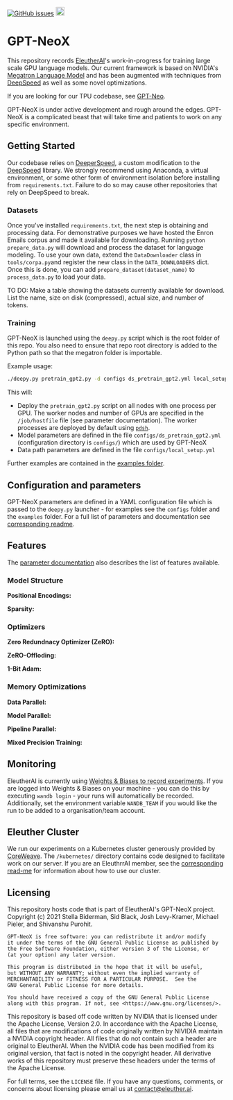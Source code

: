 [![GitHub issues](https://img.shields.io/github/issues/EleutherAI/gpt-neox)](https://github.com/EleutherAI/gpt-neox/issues)
[<img src="https://raw.githubusercontent.com/wandb/assets/main/wandb-github-badge-28.svg" alt="Weights & Biases monitoring" height=20>](https://wandb.ai/eleutherai/neox)

# GPT-NeoX

This repository records [EleutherAI](www.eleuther.ai)'s work-in-progress for training large scale GPU language models. Our current framework is based on NVIDIA's [Megatron Language Model](https://github.com/NVIDIA/Megatron-LM) and has been augmented with techniques from [DeepSpeed](https://www.deepspeed.ai) as well as some novel optimizations. 

If you are looking for our TPU codebase, see [GPT-Neo](https://github.com/EleutherAI/gpt-neo).

GPT-NeoX is under active development and rough around the edges. GPT-NeoX is a complicated beast that will take time and patients to work on any specific environment.

## Getting Started

Our codebase relies on [DeeperSpeed](https://github.com/EleutherAI/DeeperSpeed), a custom modification to the [DeepSpeed](https://github.com/microsoft/DeepSpeed) library. We strongly recommend using Anaconda, a virtual environment, or some other form of environment isolation before installing from `requirements.txt`. Failure to do so may cause other repositories that rely on DeepSpeed to break.


### Datasets

Once you've installed `requirements.txt`, the next step is obtaining and processing data. For demonstrative purposes we have hosted the Enron Emails corpus and made it available for downloading. Running `python prepare_data.py` will download and process the dataset for language modeling. To use your own data, extend the `DataDownloader` class in `tools/corpa.py`and register the new class in the `DATA_DOWNLOADERS` dict. Once this is done, you can add `prepare_dataset(dataset_name)` to `process_data.py` to load your data.

TO DO: Make a table showing the datasets currently available for download. List the name, size on disk (compressed), actual size, and number of tokens.

### Training

GPT-NeoX is launched using the `deepy.py` script which is the root folder of this repo. You also need to ensure that repo root directory is added to the Python path so that the megatron folder is importable.

Example usage:

```bash
./deepy.py pretrain_gpt2.py -d configs ds_pretrain_gpt2.yml local_setup.yml
```

This will:
* Deploy the `pretrain_gpt2.py` script on all nodes with one process per GPU. The worker nodes and number of GPUs are specified in the `/job/hostfile` file (see parameter documentation). The worker processes are deployed by default using [`pdsh`](https://linux.die.net/man/1/pdsh).
* Model parameters are defined in the file `configs/ds_pretrain_gpt2.yml` (configuration directory is `configs/`) which are used by GPT-NeoX
* Data path parameters are defined in the file `configs/local_setup.yml`

Further examples are contained in the [examples folder](examples).

## Configuration and parameters

GPT-NeoX parameters are defined in a YAML configuration file which is passed to the `deepy.py` launcher - for examples see the `configs` folder and the `examples` folder. For a full list of parameters and documentation see [corresponding readme](configs).

## Features

The [parameter documentation](configs) also describes the list of features available.

### Model Structure

**Positional Encodings:**

**Sparsity:**

### Optimizers

**Zero Redundnacy Optimizer (ZeRO):**

**ZeRO-Offloding:**

**1-Bit Adam:**

### Memory Optimizations

**Data Parallel:**

**Model Parallel:**

**Pipeline Parallel:**

**Mixed Precision Training:**

## Monitoring

EleutherAI is currently using [Weights & Biases to record experiments](https://wandb.ai/eleutherai/neox). If you are logged into Weights & Biases on your machine - you can do this by executing `wandb login` - your runs will automatically be recorded. Additionally, set the environment variable `WANDB_TEAM` if you would like the run to be added to a organisation/team account.

## Eleuther Cluster

We run our experiments on a Kubernetes cluster generously provided by [CoreWeave](https://coreweave.com/). The `/kubernetes/` directory contains code designed to facilitate work on our server. If you are an EleuthrrAI member, see the [corresponding read-me](kubernetes/README.md) for information about how to use our cluster.

## Licensing

This repository hosts code that is part of EleutherAI's GPT-NeoX project. Copyright (c) 2021 Stella Biderman, Sid Black, Josh Levy-Kramer, Michael Pieler, and Shivanshu Purohit.

    GPT-NeoX is free software: you can redistribute it and/or modify
    it under the terms of the GNU General Public License as published by
    the Free Software Foundation, either version 3 of the License, or
    (at your option) any later version.

    This program is distributed in the hope that it will be useful,
    but WITHOUT ANY WARRANTY; without even the implied warranty of
    MERCHANTABILITY or FITNESS FOR A PARTICULAR PURPOSE.  See the
    GNU General Public License for more details.

    You should have received a copy of the GNU General Public License
    along with this program. If not, see <https://www.gnu.org/licenses/>.

This repository is based off code written by NVIDIA that is licensed under the Apache License, Version 2.0. In accordance with the Apache License, all files that are modifications of code originally written by NIVIDIA maintain a NVIDIA copyright header. All files that do not contain such a header are original to EleutherAI. When the NVIDIA code has been modified from its original version, that fact is noted in the copyright header. All derivative works of this repository must preserve these headers under the terms of the Apache License.

For full terms, see the `LICENSE` file. If you have any questions, comments, or concerns about licensing please email us at contact@eleuther.ai.
